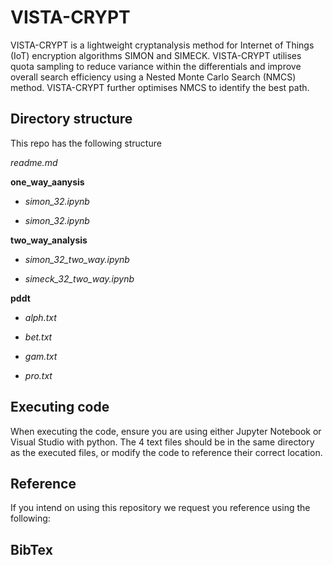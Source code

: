 # VISTA-CRYPT 
VISTA-CRYPT is a lightweight cryptanalysis method for Internet of Things (IoT) encryption algorithms SIMON and SIMECK. VISTA-CRYPT utilises quota sampling to reduce variance within the differentials and improve overall search efficiency using a Nested Monte Carlo Search (NMCS) method. VISTA-CRYPT further optimises NMCS to identify the best path.

## Directory structure
This repo has the following structure

_readme.md_

__one_way_aanysis__

*   _simon_32.ipynb_
  
*  _simon_32.ipynb_
  
__two_way_analysis__

*  _simon_32_two_way.ipynb_
  
*  _simeck_32_two_way.ipynb_
  
__pddt__

*  _alph.txt_
  
*  _bet.txt_
  
* _gam.txt_
  
*  _pro.txt_
  

## Executing code
When executing the code, ensure you are using either Jupyter Notebook or Visual Studio with python. The 4 text files should be in the same directory as the executed files, or modify the code to reference their correct location.

## Reference
If you intend on using this repository we request you reference using the following:

## BibTex
  

